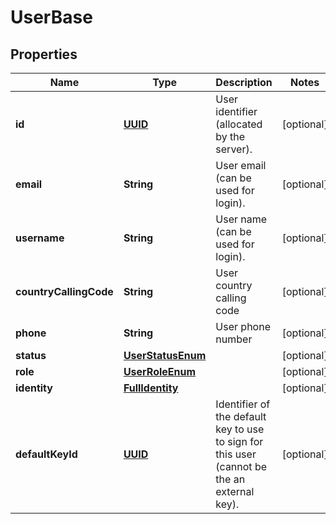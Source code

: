 
# UserBase

## Properties
Name | Type | Description | Notes
------------ | ------------- | ------------- | -------------
**id** | [**UUID**](UUID.md) | User identifier (allocated by the server). |  [optional]
**email** | **String** | User email (can be used for login). |  [optional]
**username** | **String** | User name (can be used for login). |  [optional]
**countryCallingCode** | **String** | User country calling code |  [optional]
**phone** | **String** | User phone number |  [optional]
**status** | [**UserStatusEnum**](UserStatusEnum.md) |  |  [optional]
**role** | [**UserRoleEnum**](UserRoleEnum.md) |  |  [optional]
**identity** | [**FullIdentity**](FullIdentity.md) |  |  [optional]
**defaultKeyId** | [**UUID**](UUID.md) | Identifier of the default key to use to sign for this user (cannot be the an external key). |  [optional]




